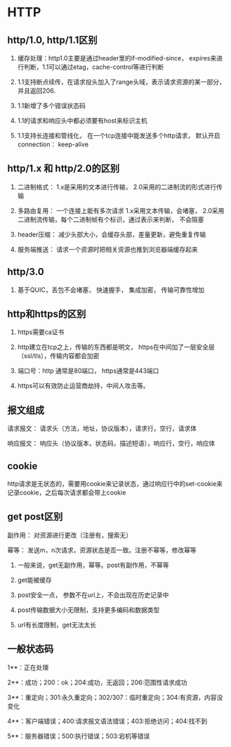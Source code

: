 # HTTP

## http/1.0, http/1.1区别

1. 缓存处理：http1.0主要是通过header里的if-modified-since， expires来进行判断，1.1可以通过etag，cache-control等进行判断

2. 1.1支持断点续传，在请求投头加入了range头域，表示请求资源的某一部分，并且返回206.

3. 1.1新增了多个错误状态码

4. 1.1的请求和响应头中都必须要有host来标识主机

5. 1.1支持长连接和管线化， 在一个tcp连接中能发送多个http请求， 默认开启connection： keep-alive

## http/1.x 和 http/2.0的区别

1. 二进制格式： 1.x是采用的文本进行传输， 2.0采用的二进制流的形式进行传输

2. 多路由复用： 一个连接上能有多次请求 1.x采用文本传输，会堵塞， 2.0采用二进制流传输，每个二进制帧有个标识，通过表示来判断， 不会阻塞

3. header压缩： 减少头部大小，会缓存头部，差量更新，避免重复传输

4. 服务端推送： 请求一个资源时把相关资源也推到浏览器端缓存起来

## http/3.0

1. 基于QUIC，丢包不会堵塞， 快速握手， 集成加密， 传输可靠性增加

## http和https的区别

1. https需要ca证书

2. http建立在tcp之上，传输的东西都是明文， https在中间加了一层安全层（ssl/tls），传输内容都会加密

3. 端口号：http 通常是80端口， https通常是443端口

4. https可以有效防止运营商劫持，中间人攻击等。

## 报文组成

请求报文： 请求头（方法，地址，协议版本），请求行，空行，请求体

响应报文： 响应头（协议版本，状态码，描述短语），响应行，空行，响应体

## cookie

http请求是无状态的，需要用cookie来记录状态，通过响应行中的set-cookie来记录cookie，之后每次请求都会带上cookie

## get post区别

副作用： 对资源进行更改（注册有，搜索无）

幂等： 发送m，n次请求，资源状态是否一致。注册不幂等，修改幂等

1. 一般来说，get无副作用，幂等。post有副作用，不幂等

2. get能被缓存

3. post安全一点， 参数不在url上，不会出现在历史记录中

4. post传输数据大小无限制，支持更多编码和数据类型

5. url有长度限制，get无法太长

## 一般状态码

1**：正在处理

2**：成功；200：ok；204:成功，无返回；206:范围性请求成功

3**：重定向；301:永久重定向；302/307：临时重定向；304:有资源，内容没变化

4**：客户端错误；400:请求报文语法错误；403:拒绝访问；404:找不到

5**：服务器错误；500:执行错误；503:宕机等错误